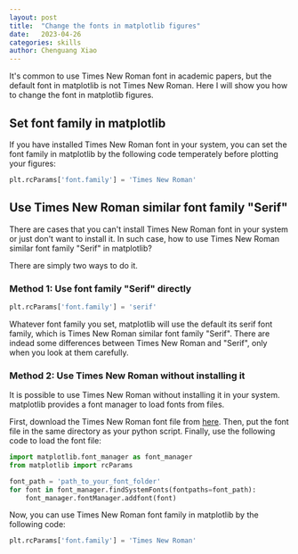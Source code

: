 ```yaml
---
layout: post
title:  "Change the fonts in matplotlib figures"
date:   2023-04-26
categories: skills
author: Chenguang Xiao
---
```


It's common to use Times New Roman font in academic papers, but the default font in matplotlib is not Times New Roman.
Here I will show you how to change the font in matplotlib figures.

## Set font family in matplotlib

If you have installed Times New Roman font in your system, you can set the font family in matplotlib by the following code temperately before plotting your figures:

```python
plt.rcParams['font.family'] = 'Times New Roman'
```

## Use Times New Roman similar font family "Serif"
There are cases that you can't install Times New Roman font in your system or just don't want to install it.
In such case, how to use Times New Roman similar font family "Serif" in matplotlib?

There are simply two ways to do it.

### Method 1: Use font family "Serif" directly

```python
plt.rcParams['font.family'] = 'serif'
```

Whatever font family you set, matplotlib will use the default its serif font family, which is Times New Roman similar font family "Serif".
There are indead some differences between Times New Roman and "Serif", only when you look at them carefully.

### Method 2: Use Times New Roman without installing it

It is possible to use Times New Roman without installing it in your system.
matplotlib provides a font manager to load fonts from files.

First, download the Times New Roman font file from [here](https://freefontsfamily.com/times-new-roman-font-free/).
Then, put the font file in the same directory as your python script.
Finally, use the following code to load the font file:

```python
import matplotlib.font_manager as font_manager
from matplotlib import rcParams

font_path = 'path_to_your_font_folder'
for font in font_manager.findSystemFonts(fontpaths=font_path):
    font_manager.fontManager.addfont(font)
```

Now, you can use Times New Roman font family in matplotlib by the following code:

```python
plt.rcParams['font.family'] = 'Times New Roman'
```
